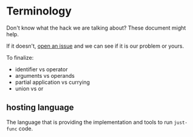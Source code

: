 # Terminology

Don't know what the hack we are talking about?
These document might help.

If it doesn't, [open an issue](https://github.com/justland/just-func/issues) and we can see if it is our problem or yours.

To finalize:

- identifier vs operator
- arguments vs operands
- partial application vs currying
- union vs or

## hosting language

The language that is providing the implementation and tools to run `just-func` code.
